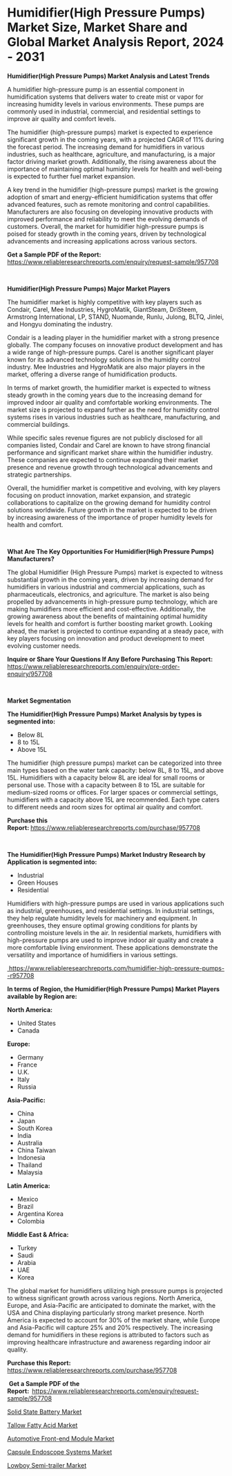 <p><h1>Humidifier(High Pressure Pumps) Market Size, Market Share and Global Market Analysis Report, 2024 - 2031</h1></p><p><strong>Humidifier(High Pressure Pumps) Market Analysis and Latest Trends</strong></p>
<p><p>A humidifier high-pressure pump is an essential component in humidification systems that delivers water to create mist or vapor for increasing humidity levels in various environments. These pumps are commonly used in industrial, commercial, and residential settings to improve air quality and comfort levels.</p><p>The humidifier (high-pressure pumps) market is expected to experience significant growth in the coming years, with a projected CAGR of 11% during the forecast period. The increasing demand for humidifiers in various industries, such as healthcare, agriculture, and manufacturing, is a major factor driving market growth. Additionally, the rising awareness about the importance of maintaining optimal humidity levels for health and well-being is expected to further fuel market expansion.</p><p>A key trend in the humidifier (high-pressure pumps) market is the growing adoption of smart and energy-efficient humidification systems that offer advanced features, such as remote monitoring and control capabilities. Manufacturers are also focusing on developing innovative products with improved performance and reliability to meet the evolving demands of customers. Overall, the market for humidifier high-pressure pumps is poised for steady growth in the coming years, driven by technological advancements and increasing applications across various sectors.</p></p>
<p><strong>Get a Sample PDF of the Report:&nbsp;</strong> <a href="https://www.reliableresearchreports.com/enquiry/request-sample/957708">https://www.reliableresearchreports.com/enquiry/request-sample/957708</a></p>
<p>&nbsp;</p>
<p><strong>Humidifier(High Pressure Pumps) Major Market Players</strong></p>
<p><p>The humidifier market is highly competitive with key players such as Condair, Carel, Mee Industries, HygroMatik, GiantSteam, DriSteem, Armstrong International, LP, STAND, Nuomande, Runlu, Julong, BLTQ, Jinlei, and Hongyu dominating the industry. </p><p>Condair is a leading player in the humidifier market with a strong presence globally. The company focuses on innovative product development and has a wide range of high-pressure pumps. Carel is another significant player known for its advanced technology solutions in the humidity control industry. Mee Industries and HygroMatik are also major players in the market, offering a diverse range of humidification products.</p><p>In terms of market growth, the humidifier market is expected to witness steady growth in the coming years due to the increasing demand for improved indoor air quality and comfortable working environments. The market size is projected to expand further as the need for humidity control systems rises in various industries such as healthcare, manufacturing, and commercial buildings.</p><p>While specific sales revenue figures are not publicly disclosed for all companies listed, Condair and Carel are known to have strong financial performance and significant market share within the humidifier industry. These companies are expected to continue expanding their market presence and revenue growth through technological advancements and strategic partnerships.</p><p>Overall, the humidifier market is competitive and evolving, with key players focusing on product innovation, market expansion, and strategic collaborations to capitalize on the growing demand for humidity control solutions worldwide. Future growth in the market is expected to be driven by increasing awareness of the importance of proper humidity levels for health and comfort.</p></p>
<p>&nbsp;</p>
<p><strong>What Are The Key Opportunities For Humidifier(High Pressure Pumps) Manufacturers?</strong></p>
<p><p>The global Humidifier (High Pressure Pumps) market is expected to witness substantial growth in the coming years, driven by increasing demand for humidifiers in various industrial and commercial applications, such as pharmaceuticals, electronics, and agriculture. The market is also being propelled by advancements in high-pressure pump technology, which are making humidifiers more efficient and cost-effective. Additionally, the growing awareness about the benefits of maintaining optimal humidity levels for health and comfort is further boosting market growth. Looking ahead, the market is projected to continue expanding at a steady pace, with key players focusing on innovation and product development to meet evolving customer needs.</p></p>
<p><strong>Inquire or Share Your Questions If Any Before Purchasing This Report:</strong> <a href="https://www.reliableresearchreports.com/enquiry/pre-order-enquiry/957708">https://www.reliableresearchreports.com/enquiry/pre-order-enquiry/957708</a></p>
<p>&nbsp;</p>
<p><strong>Market Segmentation</strong></p>
<p><strong>The Humidifier(High Pressure Pumps) Market Analysis by types is segmented into:</strong></p>
<p><ul><li>Below 8L</li><li>8 to 15L</li><li>Above 15L</li></ul></p>
<p><p>The humidifier (high pressure pumps) market can be categorized into three main types based on the water tank capacity: below 8L, 8 to 15L, and above 15L. Humidifiers with a capacity below 8L are ideal for small rooms or personal use. Those with a capacity between 8 to 15L are suitable for medium-sized rooms or offices. For larger spaces or commercial settings, humidifiers with a capacity above 15L are recommended. Each type caters to different needs and room sizes for optimal air quality and comfort.</p></p>
<p><strong>Purchase this Report:&nbsp;</strong><a href="https://www.reliableresearchreports.com/purchase/957708">https://www.reliableresearchreports.com/purchase/957708</a></p>
<p>&nbsp;</p>
<p><strong>The Humidifier(High Pressure Pumps) Market Industry Research by Application is segmented into:</strong></p>
<p><ul><li>Industrial</li><li>Green Houses</li><li>Residential</li></ul></p>
<p><p>Humidifiers with high-pressure pumps are used in various applications such as industrial, greenhouses, and residential settings. In industrial settings, they help regulate humidity levels for machinery and equipment. In greenhouses, they ensure optimal growing conditions for plants by controlling moisture levels in the air. In residential markets, humidifiers with high-pressure pumps are used to improve indoor air quality and create a more comfortable living environment. These applications demonstrate the versatility and importance of humidifiers in various settings.</p></p>
<p><a href="https://www.reliableresearchreports.com/humidifier-high-pressure-pumps--r957708">&nbsp;https://www.reliableresearchreports.com/humidifier-high-pressure-pumps--r957708</a></p>
<p><strong>In terms of Region, the Humidifier(High Pressure Pumps) Market Players available by Region are:</strong></p>
<p>
    <p> <strong> North America: </strong>
        <ul>
            <li>United States</li>
            <li>Canada</li>
        </ul>
        </p> 
    <p> <strong> Europe: </strong>
        <ul>
            <li>Germany</li>
            <li>France</li>
            <li>U.K.</li>
            <li>Italy</li>
            <li>Russia</li>
        </ul>
        </p> 
    <p> <strong> Asia-Pacific: </strong>
        <ul>
            <li>China</li>
            <li>Japan</li>
            <li>South Korea</li>
            <li>India</li>
            <li>Australia</li>
            <li>China Taiwan</li>
            <li>Indonesia</li>
            <li>Thailand</li>
            <li>Malaysia</li>
        </ul>
        </p> 
    <p> <strong> Latin America: </strong>
        <ul>
            <li>Mexico</li>
            <li>Brazil</li>
            <li>Argentina Korea</li>
            <li>Colombia</li>
        </ul>
        </p> 
    <p> <strong> Middle East & Africa: </strong>
        <ul>
            <li>Turkey</li>
            <li>Saudi</li>
            <li>Arabia</li>
            <li>UAE</li>
            <li>Korea</li>
        </ul>
    </p>
    </p>
<p><p>The global market for humidifiers utilizing high pressure pumps is projected to witness significant growth across various regions. North America, Europe, and Asia-Pacific are anticipated to dominate the market, with the USA and China displaying particularly strong market presence. North America is expected to account for 30% of the market share, while Europe and Asia-Pacific will capture 25% and 20% respectively. The increasing demand for humidifiers in these regions is attributed to factors such as improving healthcare infrastructure and awareness regarding indoor air quality.</p></p>
<p><strong>Purchase this Report: </strong><a href="https://www.reliableresearchreports.com/purchase/957708">https://www.reliableresearchreports.com/purchase/957708</a></p>
<p>&nbsp;<strong>Get a Sample PDF of the Report:&nbsp;&nbsp;</strong><a href="https://www.reliableresearchreports.com/enquiry/request-sample/957708">https://www.reliableresearchreports.com/enquiry/request-sample/957708</a></p>
<p><strong></strong></p>
<p><p><a href="https://issuu.com/reportprime-2/docs/solid-state-battery-market-size-203_d46c45289d64ac">Solid State Battery Market</a></p><p><a href="https://issuu.com/reportprime-2/docs/tallow-fatty-acid-market-size-2030._8a98f766d580fd">Tallow Fatty Acid Market</a></p><p><a href="https://github.com/RickHolmes3/Market-Research-Report-List-6/blob/main/automotive-front-end-module-market.md">Automotive Front-end Module Market</a></p><p><a href="https://issuu.com/reportprime-2/docs/capsule-endoscope-systems-market-si_2b3074b475d19b">Capsule Endoscope Systems Market</a></p><p><a href="https://github.com/Krish2023na/Market-Research-Report-List-6/blob/main/lowboy-semi-trailer-market.md">Lowboy Semi-trailer Market</a></p></p>